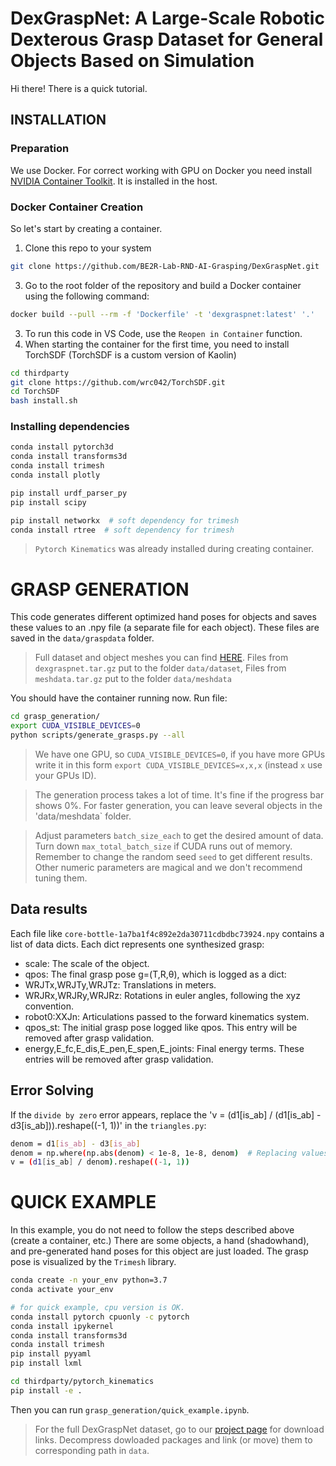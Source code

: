 # DexGraspNet: A Large-Scale Robotic Dexterous Grasp Dataset for General Objects Based on Simulation
Hi there! There is a quick tutorial.

## INSTALLATION
### Preparation
We use Docker. For correct working with GPU on Docker you need install [NVIDIA Container Toolkit](https://docs.nvidia.com/datacenter/cloud-native/container-toolkit/latest/install-guide.html). It is installed in the host.

### Docker Container Creation
So let's start by creating a container.
1) Clone this repo to your system
```bash
git clone https://github.com/BE2R-Lab-RND-AI-Grasping/DexGraspNet.git
```
3) Go to the root folder of the repository and build a Docker container using the following command:
```bash
docker build --pull --rm -f 'Dockerfile' -t 'dexgraspnet:latest' '.'
```
3) To run this code in VS Code, use the `Reopen in Container` function.
4) When starting the container for the first time, you need to install TorchSDF (TorchSDF is a custom version of Kaolin)
```bash
cd thirdparty
git clone https://github.com/wrc042/TorchSDF.git
cd TorchSDF
bash install.sh
```
### Installing dependencies
```bash
conda install pytorch3d
conda install transforms3d
conda install trimesh
conda install plotly

pip install urdf_parser_py
pip install scipy

pip install networkx  # soft dependency for trimesh
conda install rtree  # soft dependency for trimesh
```
> `Pytorch Kinematics` was already installed during creating container.

# GRASP GENERATION
This code generates different optimized hand poses for objects and saves these values to an .npy file (a separate file for each object). These files are saved in the `data/graspdata` folder.

> Full dataset and object meshes you can find [HERE](https://mirrors.pku.edu.cn/dl-release/DexGraspNet-ICRA2023/). Files from `dexgraspnet.tar.gz` put to the folder `data/dataset`, Files from `meshdata.tar.gz` put to the folder `data/meshdata`

You should have the container running now. Run file:
```bash
cd grasp_generation/
export CUDA_VISIBLE_DEVICES=0
python scripts/generate_grasps.py --all
```
> We have one GPU, so `CUDA_VISIBLE_DEVICES=0`, if you have more GPUs write it in this form `export CUDA_VISIBLE_DEVICES=x,x,x` (instead `x` use your GPUs ID).

> The generation process takes a lot of time. It's fine if the progress bar shows 0%. For faster generation, you can leave several objects in the 'data/meshdata` folder.

> Adjust parameters `batch_size_each` to get the desired amount of data. Turn down `max_total_batch_size` if CUDA runs out of memory. Remember to change the random seed `seed` to get different results. Other numeric parameters are magical and we don't recommend tuning them.

## Data results
Each file like `core-bottle-1a7ba1f4c892e2da30711cdbdbc73924.npy` contains a list of data dicts. Each dict represents one synthesized grasp:
* scale: The scale of the object.
* qpos: The final grasp pose g=(T,R,θ), which is logged as a dict:
 * WRJTx,WRJTy,WRJTz: Translations in meters.
 * WRJRx,WRJRy,WRJRz: Rotations in euler angles, following the xyz convention.
 * robot0:XXJn: Articulations passed to the forward kinematics system.
* qpos_st: The initial grasp pose logged like qpos. This entry will be removed after grasp validation.
* energy,E_fc,E_dis,E_pen,E_spen,E_joints: Final energy terms. These entries will be removed after grasp validation.

## Error Solving
If the `divide by zero` error appears, replace the 'v = (d1[is_ab] / (d1[is_ab] - d3[is_ab])).reshape((-1, 1))' in the `triangles.py`:
```bash
denom = d1[is_ab] - d3[is_ab]
denom = np.where(np.abs(denom) < 1e-8, 1e-8, denom)  # Replacing values that are too small
v = (d1[is_ab] / denom).reshape((-1, 1))
```

# QUICK EXAMPLE
In this example, you do not need to follow the steps described above (create a container, etc.)
There are some objects, a hand (shadowhand), and pre-generated hand poses for this object are just loaded. The grasp pose is visualized by the `Trimesh` library.

```bash
conda create -n your_env python=3.7
conda activate your_env

# for quick example, cpu version is OK.
conda install pytorch cpuonly -c pytorch
conda install ipykernel
conda install transforms3d
conda install trimesh
pip install pyyaml
pip install lxml

cd thirdparty/pytorch_kinematics
pip install -e .
```

Then you can run `grasp_generation/quick_example.ipynb`.

> For the full DexGraspNet dataset, go to our [project page](https://pku-epic.github.io/DexGraspNet/) for download links. Decompress dowloaded packages and link (or move) them to corresponding path in `data`.
